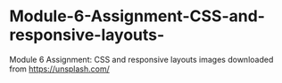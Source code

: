 # Module-6-Assignment-CSS-and-responsive-layouts-
Module 6 Assignment: CSS and responsive layouts 
images downloaded from https://unsplash.com/
